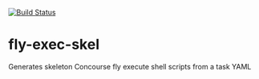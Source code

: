 [![Build Status](https://travis-ci.org/mmb/fly-exec-skel.svg?branch=master)](https://travis-ci.org/mmb/fly-exec-skel)

# fly-exec-skel
Generates skeleton Concourse fly execute shell scripts from a task YAML
